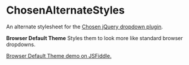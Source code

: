 ChosenAlternateStyles
=====================

An alternate stylesheet for the [Chosen jQuery dropdown plugin](https://github.com/harvesthq/chosen). 


**Browser Default Theme** Styles them to look more like standard browser dropdowns.

[Browser Default Theme demo on JSFiddle.](http://jsfiddle.net/Mason240/2f2Wh/)
